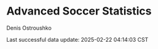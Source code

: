 # Advanced Soccer Statistics
Denis Ostroushko

<!-- gfm -->

Last successful data update: 2025-02-22 04:14:03 CST
